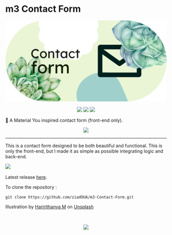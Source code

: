 # m3 Contact Form
<img src="Images/banner.png"/>

<p align="center">
  <img height="30px" src="https://ziadoua.github.io/m3-Markdown-Badges/badges/HTML/html2.svg">
  <img height="30px" src="https://ziadoua.github.io/m3-Markdown-Badges/badges/CSS/css2.svg">
  <img height="30px" src="https://ziadoua.github.io/m3-Markdown-Badges/badges/IDEA/idea2.svg">
</p>

📧 A Material You inspired contact form (front-end only).

<p align="center"><img src="https://imgur.com/H3GNXc9.png" width="480px" style="float: center;"/></p>

---

This is a contact form designed to be both beautiful and functional. This is only the front-end, but I made it as simple as possible integrating logic and back-end.

<a href="https://ziadoua.github.io/m3-Contact-Form/" target="_blank" rel="noopener noreferrer"> <img src="https://imgur.com/Wk0lfTg.png" width="250px"/> </a>

Latest release [here](https://github.com/ziadOUA/m3-Contact-Form/releases/latest).

To clone the repository :

    git clone https://github.com/ziadOUA/m3-Contact-Form.git

Illustration by <a href="https://unsplash.com/@haririthanyahr?utm_source=unsplash&utm_medium=referral&utm_content=creditCopyText">Haririthanya M</a> on <a href="https://unsplash.com/s/photos/green-flower?utm_source=unsplash&utm_medium=referral&utm_content=creditCopyText">Unsplash</a>

<br>

<p align="center">
  <a href="https://github.com/ziadOUA">
    <img align="center" height="75px" src="https://pictshare.net/4jwzdi.png">
  </a>
</p>
  
